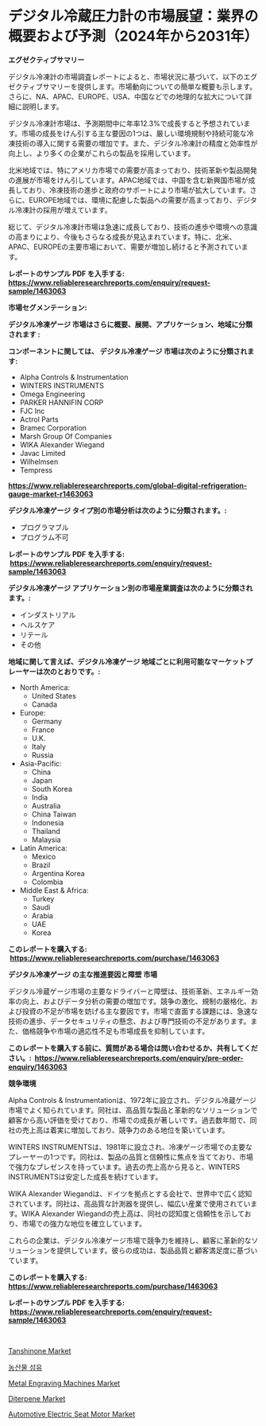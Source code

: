 <p><h1>デジタル冷蔵圧力計の市場展望：業界の概要および予測（2024年から2031年）</h1></p><p><strong>エグゼクティブサマリー</strong></p>
<p><p>デジタル冷凍計の市場調査レポートによると、市場状況に基づいて、以下のエグゼクティブサマリーを提供します。市場動向についての簡単な概要も示します。さらに、NA、APAC、EUROPE、USA、中国などでの地理的な拡大について詳細に説明します。</p><p>デジタル冷凍計市場は、予測期間中に年率12.3%で成長すると予想されています。市場の成長をけん引する主な要因の1つは、厳しい環境規制や持続可能な冷凍技術の導入に関する需要の増加です。また、デジタル冷凍計の精度と効率性が向上し、より多くの企業がこれらの製品を採用しています。</p><p>北米地域では、特にアメリカ市場での需要が高まっており、技術革新や製品開発の進展が市場をけん引しています。APAC地域では、中国を含む新興国市場が成長しており、冷凍技術の進歩と政府のサポートにより市場が拡大しています。さらに、EUROPE地域では、環境に配慮した製品への需要が高まっており、デジタル冷凍計の採用が増えています。</p><p>総じて、デジタル冷凍計市場は急速に成長しており、技術の進歩や環境への意識の高まりにより、今後もさらなる成長が見込まれています。特に、北米、APAC、EUROPEの主要市場において、需要が増加し続けると予測されています。</p></p>
<p><strong>レポートのサンプル PDF を入手する: <a href="https://www.reliableresearchreports.com/enquiry/request-sample/1463063">https://www.reliableresearchreports.com/enquiry/request-sample/1463063</a></strong></p>
<p><strong>市場セグメンテーション:</strong></p>
<p><strong> デジタル冷凍ゲージ 市場はさらに概要、展開、アプリケーション、地域に分類されます :</strong></p>
<p><strong>コンポーネントに関しては、 デジタル冷凍ゲージ 市場は次のように分類されます: &nbsp;</strong></p>
<p><ul><li>Alpha Controls & Instrumentation</li><li>WINTERS INSTRUMENTS</li><li>Omega Engineering</li><li>PARKER HANNIFIN CORP</li><li>FJC Inc</li><li>Actrol Parts</li><li>Bramec Corporation</li><li>Marsh Group Of Companies</li><li>WIKA Alexander Wiegand</li><li>Javac Limited</li><li>Wilhelmsen</li><li>Tempress</li></ul></p>
<p><strong><a href="https://www.reliableresearchreports.com/global-digital-refrigeration-gauge-market-r1463063">https://www.reliableresearchreports.com/global-digital-refrigeration-gauge-market-r1463063</a></strong></p>
<p><strong> デジタル冷凍ゲージ タイプ別の市場分析は次のように分類されます。:</strong></p>
<p><ul><li>プログラマブル</li><li>プログラム不可</li></ul></p>
<p><strong>レポートのサンプル PDF を入手する: &nbsp;<a href="https://www.reliableresearchreports.com/enquiry/request-sample/1463063">https://www.reliableresearchreports.com/enquiry/request-sample/1463063</a></strong></p>
<p><strong> デジタル冷凍ゲージ アプリケーション別の市場産業調査は次のように分類されます。:</strong></p>
<p><ul><li>インダストリアル</li><li>ヘルスケア</li><li>リテール</li><li>その他</li></ul></p>
<p><strong>地域に関して言えば、デジタル冷凍ゲージ 地域ごとに利用可能なマーケットプレーヤーは次のとおりです。:</strong></p>
<p><ul>
    <li>
        North America:
        <ul>
            <li>United States</li>
            <li>Canada</li>
        </ul>
    </li>
    <li>
        Europe:
        <ul>
            <li>Germany</li>
            <li>France</li>
            <li>U.K.</li>
            <li>Italy</li>
            <li>Russia</li>
        </ul>
    </li>
    <li>
        Asia-Pacific:
        <ul>
            <li>China</li>
            <li>Japan</li>
            <li>South Korea</li>
            <li>India</li>
            <li>Australia</li>
            <li>China Taiwan</li>
            <li>Indonesia</li>
            <li>Thailand</li>
            <li>Malaysia</li>
        </ul>
    </li>
    <li>
        Latin America:
        <ul>
            <li>Mexico</li>
            <li>Brazil</li>
            <li>Argentina Korea</li>
            <li>Colombia</li>
        </ul>
    </li>
    <li>
        Middle East & Africa:
        <ul>
            <li>Turkey</li>
            <li>Saudi</li>
            <li>Arabia</li>
            <li>UAE</li>
            <li>Korea</li>
        </ul>
    </li>
    </ul></p>
<p><strong>このレポートを購入する: &nbsp;<a href="https://www.reliableresearchreports.com/purchase/1463063">https://www.reliableresearchreports.com/purchase/1463063</a></strong></p>
<p><strong>デジタル冷凍ゲージ の主な推進要因と障壁 市場</strong></p>
<p><p>デジタル冷蔵ゲージ市場の主要なドライバーと障壁は、技術革新、エネルギー効率の向上、およびデータ分析の需要の増加です。競争の激化、規制の厳格化、および投資の不足が市場を妨げる主な要因です。市場で直面する課題には、急速な技術の進歩、データセキュリティの懸念、および専門技術の不足があります。また、価格競争や市場の適応性不足も市場成長を抑制しています。</p></p>
<p><strong>このレポートを購入する前に、質問がある場合は問い合わせるか、共有してください。:&nbsp; <a href="https://www.reliableresearchreports.com/enquiry/pre-order-enquiry/1463063">https://www.reliableresearchreports.com/enquiry/pre-order-enquiry/1463063</a></strong></p>
<p><strong>競争環境</strong></p>
<p><p>Alpha Controls & Instrumentationは、1972年に設立され、デジタル冷蔵ゲージ市場でよく知られています。同社は、高品質な製品と革新的なソリューションで顧客から高い評価を受けており、市場での成長が著しいです。過去数年間で、同社の売上高は着実に増加しており、競争力のある地位を築いています。</p><p>WINTERS INSTRUMENTSは、1981年に設立され、冷凍ゲージ市場での主要なプレーヤーの1つです。同社は、製品の品質と信頼性に焦点を当てており、市場で強力なプレゼンスを持っています。過去の売上高から見ると、WINTERS INSTRUMENTSは安定した成長を続けています。</p><p>WIKA Alexander Wiegandは、ドイツを拠点とする会社で、世界中で広く認知されています。同社は、高品質な計測器を提供し、幅広い産業で使用されています。WIKA Alexander Wiegandの売上高は、同社の認知度と信頼性を示しており、市場での強力な地位を確立しています。</p><p>これらの企業は、デジタル冷凍ゲージ市場で競争力を維持し、顧客に革新的なソリューションを提供しています。彼らの成功は、製品品質と顧客満足度に基づいています。</p></p>
<p><strong>このレポートを購入する: &nbsp; <a href="https://www.reliableresearchreports.com/purchase/1463063">https://www.reliableresearchreports.com/purchase/1463063</a></strong></p>
<p><strong>レポートのサンプル PDF を入手する: &nbsp;<a href="https://www.reliableresearchreports.com/enquiry/request-sample/1463063">https://www.reliableresearchreports.com/enquiry/request-sample/1463063</a></strong><strong></strong></p>
<p>&nbsp;</p>
<p><p><a href="https://issuu.com/reportprime-2/docs/tanshinone-market-size-2030.pptx">Tanshinone Market</a></p><p><a href="https://github.com/vs10l4sfg5c/Market-Research-Report-List-1/blob/main/952551628161.md">농산물 섬유</a></p><p><a href="https://view.publitas.com/reportprime-1/metal-engraving-machines-market-trends-and-market-analysis-forecasted-for-period-2024-2031/">Metal Engraving Machines Market</a></p><p><a href="https://issuu.com/reportprime-2/docs/diterpene-market-size-2030.pptx">Diterpene Market</a></p><p><a href="https://natural-crush-b99.notion.site/Automotive-Electric-Seat-Motor-Market-Trends-Forecast-and-Competitive-Analysis-to-2031-74d575efd1084ba2a57a9aa345332ece">Automotive Electric Seat Motor Market</a></p></p>